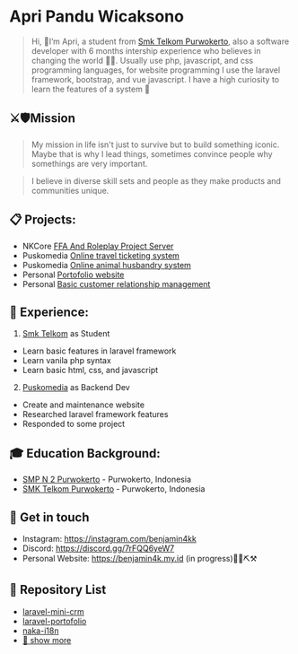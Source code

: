 # Apri Pandu Wicaksono

>Hi, 👋I’m Apri, a student from [Smk Telkom Purwokerto](https://github.com/smktelkompwt), also a software developer with 6 months intership experience who believes in changing the world 🧑‍💻. Usually use php, javascript, and css programming languages, for website programming I use the laravel framework, bootstrap, and vue javascript. I have a high curiosity to learn the features of a system 🚀

## ⚔️🛡Mission
>My mission in life isn't just to survive but to build something iconic. Maybe that is why I lead things, sometimes convince people why somethings are very important. 

>I believe in diverse skill sets and people as they make products and communities unique. 

## 📋 Projects: 
- NKCore [FFA And Roleplay Project Server](https://github.com/naka-studios)
- Puskomedia [Online travel ticketing system](https://github.com/puskomedia)
- Puskomedia [Online animal husbandry system](https://github.com/puskomedia)
- Personal [Portofolio website](https://github.com/Sleepy4k/laravel-portofolio)
- Personal [Basic customer relationship management](https://github.com/Sleepy4k/laravel-mini-crm)

## 💼 Experience: 
1. [Smk Telkom](https://github.com/smktelkompwt) as Student
- Learn basic features in laravel framework
- Learn vanila php syntax
- Learn basic html, css, and javascript

2. [Puskomedia](https://github.com/puskomedia) as Backend Dev
- Create and maintenance website
- Researched laravel framework features
- Responded to some project

## 🎓 Education Background:
- [SMP N 2 Purwokerto](https://www.smpn2purwokerto.sch.id) - Purwokerto, Indonesia
- [SMK Telkom Purwokerto](https://smktelkom-pwt.sch.id) - Purwokerto, Indonesia

## 📱 Get in touch
- Instagram: https://instagram.com/benjamin4kk
- Discord: https://discord.gg/7rFQQ6yeW7
- Personal Website: https://benjamin4k.my.id (in progress)🚜🔩⛏⚒

## 🌱 Repository List
- [laravel-mini-crm](https://github.com/Sleepy4k/laravel-mini-crm)
- [laravel-portofolio](https://github.com/Sleepy4k/laravel-portofolio)
- [naka-i18n](https://github.com/Sleepy4k/naka-i18n)
- [🔎 show more](https://github.com/Sleepy4k?tab=repositories)
